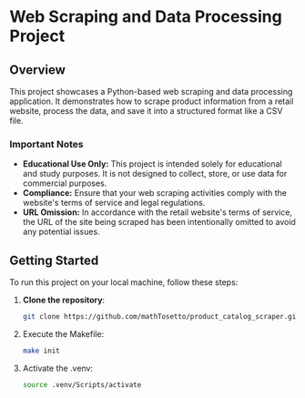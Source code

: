 # Web Scraping and Data Processing Project

## Overview
This project showcases a Python-based web scraping and data processing application. It demonstrates how to scrape product information from a retail website, process the data, and save it into a structured format like a CSV file.

### Important Notes
- **Educational Use Only:** This project is intended solely for educational and study purposes. It is not designed to collect, store, or use data for commercial purposes.
- **Compliance:** Ensure that your web scraping activities comply with the website's terms of service and legal regulations.
- **URL Omission:** In accordance with the retail website's terms of service, the URL of the site being scraped has been intentionally omitted to avoid any potential issues.

## Getting Started
To run this project on your local machine, follow these steps:

1. **Clone the repository**:
   ```bash
   git clone https://github.com/mathTosetto/product_catalog_scraper.git

2. Execute the Makefile:
   ```bash
   make init

3. Activate the .venv:
   ```bash
   source .venv/Scripts/activate
